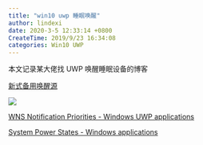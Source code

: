 ```yaml
---
title: "win10 uwp 睡眠唤醒"
author: lindexi
date: 2020-3-5 12:33:14 +0800
CreateTime: 2019/9/23 16:34:08
categories: Win10 UWP
---
```


本文记录某大佬找 UWP 唤醒睡眠设备的博客

<!--more-->


<!-- CreateTime:2019/9/23 16:34:08 -->

<!-- csdn -->

[新式备用唤醒源](https://docs.microsoft.com/zh-cn/windows-hardware/design/device-experiences/modern-standby-wake-sources )

<!-- ![](image/win10 uwp 睡眠唤醒/win10 uwp 睡眠唤醒0.png) -->

![](https://i.loli.net/2019/09/23/GHXaxLmZokNJcDV.jpg)

[WNS Notification Priorities - Windows UWP applications](https://docs.microsoft.com/en-us/windows/uwp/design/shell/tiles-and-notifications/wns-notification-priorities )

[System Power States - Windows applications](https://docs.microsoft.com/en-us/windows/win32/power/system-power-states )

